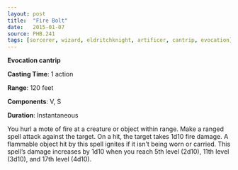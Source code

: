 ```yaml
---
layout: post
title:  "Fire Bolt"
date:   2015-01-07
source: PHB.241
tags: [sorcerer, wizard, eldritchknight, artificer, cantrip, evocation]
---
```


**Evocation cantrip**

**Casting Time**: 1 action

**Range**: 120 feet

**Components**: V, S

**Duration**: Instantaneous

You hurl a mote of fire at a creature or object within range. Make a ranged spell attack against the target. On a hit, the target takes 1d10 fire damage. A flammable object hit by this spell ignites if it isn't being worn or carried. This spell’s damage increases by 1d10 when you reach 5th level (2d10), 11th level (3d10), and 17th level (4d10).

